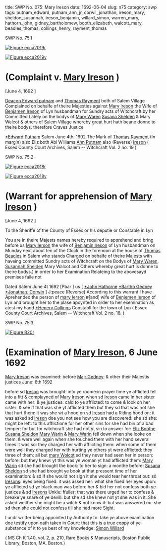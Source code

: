 title: SWP No. 075: Mary Ireson
date: 1692-06-04
slug: n75
category: swp
tags: putnam_edward, putnam_ann_jr, corwil_jonathan, ireson_mary, sheldon_susannah, ireson_benjamin, willard_simon, warren_mary, hathorn_john, gidney_bartholomew, booth_elizabeth, walcott_mary, beadles_thomas, collings_henry, rayment_thomas




<div markdown class="doc" id="n75.1">

<div class="doc_id">SWP No. 75.1</div>



<span markdown class="figure">[![Figure ecca2019r](archives/ecca/thumb/ecca2019r.jpg)](archives/ecca/large/ecca2019r.jpg)</span>



<span markdown class="figure">[![Figure ecca2019v](archives/ecca/thumb/ecca2019v.jpg)](archives/ecca/large/ecca2019v.jpg)</span>


# (Complaint v. [Mary Ireson](/tag/ireson_mary.html) )

[June 4, 1692 ]

[Deacon Edward putnam](/tag/putnam_edward.html) and [Thomas Rayment](/tag/rayment_thomas.html) both of Salem Village Complained on behalfe of theire Majesties against [Mary Ireson](/tag/ireson_mary.html) the Wife of [Benjamen Ireson](/tag/ireson_benjamin.html) of Lyn husbandman for Sundry acts of Witchcraft by her Committed Lately on the bodys of [Mary Waren](/tag/warren_mary.html) [Susana Shelden](/tag/sheldon_susannah.html) & Mary Walcot & others of Salem Village whereby great hurt hath beane donne to theire bodys. therefore Craves Justice

[*Edward Putnam](/tag/putnam_edward.html)
Salem  June 4th. 1692  The Mark of [Thomas Rayment](/tag/rayment_thomas.html) (In margin) also Eliz both Abi Williams [Ann Putnam](/tag/putnam_ann_jr.html) also (Reverse) [Ireson](/tag/ireson_mary.html) ( Essex County Court Archives, Salem -- Witchcraft Vol. 2 no. 19 )

</div>



<div markdown class="doc" id="n75.2">

<div class="doc_id">SWP No. 75.2</div>



<span markdown class="figure">[![Figure ecca2018r](archives/ecca/thumb/ecca2018r.jpg)](archives/ecca/large/ecca2018r.jpg)</span>



<span markdown class="figure">[![Figure ecca2018v](archives/ecca/thumb/ecca2018v.jpg)](archives/ecca/large/ecca2018v.jpg)</span>


# (Warrant for apprehension of [Mary Ireson](/tag/ireson_mary.html) )

[June 4, 1692 ]

To the Sheriffe of the County of Essex or his deputie or Constable in Lyn

You are in theire Majests names hereby required to apprehend and bring before us [Mary Ierson](/tag/ireson_mary.html) the wife of [Benjamin Ireson](/tag/ireson_benjamin.html) of Lyn husbandman on Munday next about ten of the Clock in the forenoon at the house of [Thomas Beadles](/tag/beadles_thomas.html) in Salem who stands Charged on behalfe of theire Majests with haveing committed Sundry acts of Witchcraft on the Bodys of [Mary Waren](/tag/warren_mary.html), [Susannah Shelden](/tag/sheldon_susannah.html) Mary Walcot and Others whereby great hurt is donne to theire bodys.) in order to her Examination Relateing to the abovesayd premises faile not

 
Dated Salem  June 4t 1692  [Pbar ] us [ [*John Hathorne](/tag/hathorn_john.html) [*Bartho Gedney](/tag/gidney_bartholomew.html) [*Jonathan. Corwin](/tag/corwil_jonathan.html) ] J:peace (Reverse) According to this warrant I have Aprehended the person of [mary Ierson](/tag/ireson_mary.html) #[and] wife of [Benjemen Ierson](/tag/ireson_benjamin.html) of Lyn and brought her to the plase apoynted in order to her exemination as atest my hand [*Henery Collings](/tag/collings_henry.html) Constabll for the town of Lyn ( Essex County Court Archives, Salem -- Witchcraft Vol. 2 no. 18. )

</div>



<div markdown class="doc" id="n75.3">

<div class="doc_id">SWP No. 75.3</div>



<span markdown class="figure">[![Figure B20r](archives/BPL/gifs/B20A.gif)](archives/BPL/LARGE/B20A.jpg)</span>


# (Examination of [Mary Ireson](/tag/ireson_mary.html), 6 June 1692

[Mary Ireson](/tag/ireson_mary.html) was examined: before [Majr Gedney](/tag/gidney_bartholomew.html): & other their Majestis justices June: 6th 1692

before sd [Ireson](/tag/ireson_mary.html) was brought: into ye roome:in prayer time ye afflicted fell into a fitt & complayned of [Mary Ireson](/tag/ireson_mary.html) when sd [Ireson](/tag/ireson_mary.html) came in her sister came with her: & ye justices: cald to ye afflicted: to come & look on her sister: & see if that was she yt afflicted them but they sd that was not she that hurt them: it was she wt a hood on sd [Ireson](/tag/ireson_mary.html) had a Riding hood on: it was asked sd [Ireson](/tag/ireson_mary.html) doe you not see how you are discovered: she sd she: might be left: to this afflictione for her other sins for she had bin of a bad temper: for but for witchcraft she had not yt sin to answer for: [Eliz Boothe](/tag/booth_elizabeth.html) [Susana Sheldon](/tag/sheldon_susannah.html) [Mary Warin](/tag/warren_mary.html) & [Mary Warin](/tag/warren_mary.html) fell down when she looke on them: & were well again when she touched them with her hand several times it was so: they charged her with afflicting them: when some of them were well they charged her with hurting ye others yt were afflicted: they three of them: all but [mary Wolcot](/tag/walcott_mary.html) sd they never had seen her in person: before: but they knew: yt this was ye woman yt had afflicted them: [Mary Warin](/tag/warren_mary.html) sd she had brought the book: to her to sign: a monthe before: [Susana Sheldon](/tag/sheldon_susannah.html) sd she had brought ye book at that pressent time of her examination: & sd if she would not sign it she would tear her throat out: sd [Iresons](/tag/ireson_mary.html): eyes being fixed: it was asked her: what she fixed her eyes upon: ye afflicted sd ye black man was before her & bid her not confess both ye justices & sd [Iresons](/tag/ireson_mary.html) Unkle: ffuller: that was there urged her to confess & breake ye snare of ye devill: but she sd she knew not yt she was in it: She asked weither she might be a witch & not know it: but was answered no: she sd then she could not confess till she had more Sight.

I undr writter being appointed by Authority to: take ye above examination doe testify upon oath taken in Court: that this is a true coppy of ye substance of it to ye best of my knowledge: [Simon Willard](/tag/willard_simon.html)

( MS Ch K 1.40, vol. 2, p. 210, Rare Books & Manuscripts, Boston Public Library, Boston, MA. Boston.)


</div>

